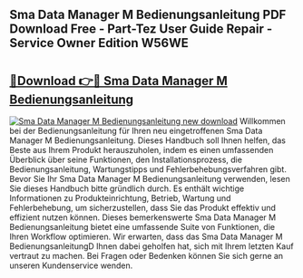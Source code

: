 ## Sma Data Manager M Bedienungsanleitung PDF Download Free - Part-Tez User Guide Repair - Service Owner Edition W56WE

# <h2><a href="http://df46p1.blite.top/?on=Sma+Data+Manager+M+Bedienungsanleitung">🔗Download 👉🔴 Sma Data Manager M Bedienungsanleitung</a></h2>

[![Sma Data Manager M Bedienungsanleitung new download](https://i.imgur.com/lujVjoI.png)](http://df46p1.blite.top/?on=Sma+Data+Manager+M+Bedienungsanleitung)
Willkommen bei der Bedienungsanleitung für Ihren neu eingetroffenen Sma Data Manager M Bedienungsanleitung. Dieses Handbuch soll Ihnen helfen, das Beste aus Ihrem Produkt herauszuholen, indem es einen umfassenden Überblick über seine Funktionen, den Installationsprozess, die Bedienungsanleitung, Wartungstipps und Fehlerbehebungsverfahren gibt. Bevor Sie Ihr Sma Data Manager M Bedienungsanleitung verwenden, lesen Sie dieses Handbuch bitte gründlich durch. Es enthält wichtige Informationen zu Produkteinrichtung, Betrieb, Wartung und Fehlerbehebung, um sicherzustellen, dass Sie das Produkt effektiv und effizient nutzen können. Dieses bemerkenswerte Sma Data Manager M Bedienungsanleitung bietet eine umfassende Suite von Funktionen, die Ihren Workflow optimieren. Wir erwarten, dass das Sma Data Manager M BedienungsanleitungD Ihnen dabei geholfen hat, sich mit Ihrem letzten Kauf vertraut zu machen. Bei Fragen oder Bedenken können Sie sich gerne an unseren Kundenservice wenden.
